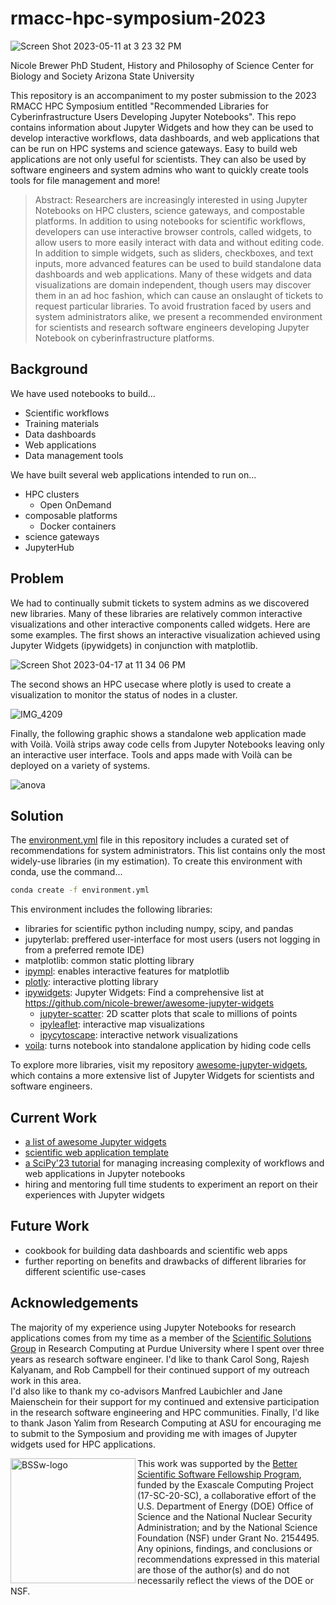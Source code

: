# rmacc-hpc-symposium-2023

![Screen Shot 2023-05-11 at 3 23 32 PM](https://github.com/nicole-brewer/rmacc-hpc-symposium-2023/assets/20686935/81256771-fb21-47be-87cd-841431d5658d)

Nicole Brewer
PhD Student, History and Philosophy of Science
Center for Biology and Society
Arizona State University

This repository is an accompaniment to my poster submission to the 2023 RMACC HPC Symposium entitled  "Recommended Libraries for Cyberinfrastructure Users Developing Jupyter Notebooks". This repo contains information about Jupyter Widgets and how they can be used to develop interactive workflows, data dashboards, and web applications that can be run on HPC systems and science gateways. Easy to build web applications are not only useful for scientists. They can also be used by software engineers and system admins who want to quickly create tools tools for file management and more!

> Abstract: Researchers are increasingly interested in using Jupyter Notebooks on HPC clusters, science gateways, and compostable platforms. In addition to using notebooks for scientific workflows, developers can use interactive browser controls, called widgets, to allow users to more easily interact with data and without editing code. In addition to simple widgets, such as sliders, checkboxes, and text inputs, more advanced features can be used to build standalone data dashboards and web applications. Many of these widgets and data visualizations are domain independent, though users may discover them in an ad hoc fashion, which can cause an onslaught of tickets to request particular libraries. To avoid frustration faced by users and system administrators alike, we present a recommended environment for scientists and research software engineers developing Jupyter Notebook on cyberinfrastructure platforms.

## Background

We have used  notebooks to build...
- Scientific workflows
- Training materials
- Data dashboards
- Web applications
- Data management tools

We have built several web applications intended to run on…
- HPC clusters
  - Open OnDemand
- composable platforms
  - Docker containers
- science gateways
- JupyterHub

## Problem

We had to continually submit tickets to system admins as we discovered new libraries. Many of these libraries are relatively common interactive visualizations and other interactive components called widgets. Here are some examples. The first shows an interactive visualization achieved using Jupyter Widgets (ipywidgets) in conjunction with matplotlib.

![Screen Shot 2023-04-17 at 11 34 06 PM](https://github.com/nicole-brewer/rmacc-hpc-symposium-2023/assets/20686935/7b591bbc-2745-4ade-8cb5-8d37fe0e0d66)

The second shows an HPC usecase where plotly is used to create a visualization to monitor the status of nodes in a cluster.

![IMG_4209](https://github.com/nicole-brewer/rmacc-hpc-symposium-2023/assets/20686935/38913293-460c-4d87-8e6e-7fdb736b9333)

Finally, the following graphic shows a standalone web application made with Voilà. Voilà strips away code cells from Jupyter Notebooks leaving only an interactive user interface. Tools and apps made with  Voilà can be deployed on a variety of systems.

![anova](https://github.com/nicole-brewer/rmacc-hpc-symposium-2023/assets/20686935/587efff1-2286-4d73-a512-f96be11d95ec)

## Solution

The [environment.yml](https://github.com/nicole-brewer/rmacc-hpc-symposium-2023/blob/main/environment.yml) file in this repository includes a curated set of recommendations for system administrators. This list contains only the most widely-use libraries (in my estimation). 
To create this environment with conda, use the command...

```bash
conda create -f environment.yml
```

This environment includes the following libraries:

- libraries for scientific python including numpy, scipy, and pandas
- jupyterlab: preffered user-interface for most users (users not logging in from a preferred remote IDE)
- matplotlib: common static plotting library
- [ipympl](https://github.com/matplotlib/ipympl): enables interactive features for matplotlib
- [plotly](https://plotly.com/python/getting-started/): interactive plotting library
- [ipywidgets](https://ipywidgets.readthedocs.io/en/latest/): Jupyter Widgets: Find a comprehensive list at https://github.com/nicole-brewer/awesome-jupyter-widgets
  - [jupyter-scatter](https://github.com/flekschas/jupyter-scatter): 2D scatter plots that scale to millions of points
  - [ipyleaflet](https://github.com/jupyter-widgets/ipyleaflet): interactive map visualizations
  - [ipycytoscape](https://github.com/cytoscape/ipycytoscape): interactive network visualizations
- [voila](https://github.com/voila-dashboards/voila): turns notebook into standalone application by hiding code cells


To explore more libraries, visit my repository [awesome-jupyter-widgets](https://github.com/nicole-brewer/awesome-jupyter-widgets),
 which contains a more extensive list of Jupyter Widgets for scientists and software engineers.

## Current Work

- [a list of awesome Jupyter widgets](https://github.com/nicole-brewer/awesome-jupytr-widgets)
- [scientific web application template](https://github.com/nicole-brewer/jupyter-web-app-template)
- [a SciPy'23 tutorial](https://github.com/nicole-brewer/scipy23-jupyter-web-app-tutorial) for managing increasing complexity of workflows and web applications in Jupyter notebooks
- hiring and mentoring full time students to experiment an report on their experiences with Jupyter widgets

## Future Work

- cookbook for building data dashboards and scientific web apps
- further reporting on benefits and drawbacks of different libraries for different scientific use-cases

## Acknowledgements

The majority of my experience using Jupyter Notebooks for research applications comes from my time as 
a member of the [Scientific Solutions Group](https://communityhub.purdue.edu/groups/ssg) in Research Computing at Purdue University where I spent 
over three years as research software engineer.
I'd like to thank Carol Song, Rajesh Kalyanam, and Rob Campbell for their continued support of my outreach work in this area.   
I'd also like to thank my co-advisors Manfred Laubichler and Jane Maienschein for their support for my 
continued and extensive participation in the research software engineering and HPC communities. 
Finally, I'd like to thank Jason Yalim from Research Computing at ASU for encouraging me to submit to 
the Symposium and providing me with images of Jupyter widgets used for HPC applications. 

<img width="200" align="left" alt="BSSw-logo" src="https://github.com/nicole-brewer/rmacc-hpc-symposium-2023/assets/20686935/e834056f-7169-4ce8-90ed-24bb878ab993">

This work was supported by the [Better Scientific Software Fellowship Program](https://bssw.io/fellows/nicole-brewer), funded by the Exascale Computing Project (17-SC-20-SC), a collaborative effort of the U.S. Department of Energy (DOE) Office of Science and the National Nuclear Security Administration; and by the National Science Foundation (NSF) under Grant No. 2154495.
Any opinions, findings, and conclusions or recommendations expressed in this material are those of the author(s) and do not necessarily reflect the views of the DOE or NSF.
